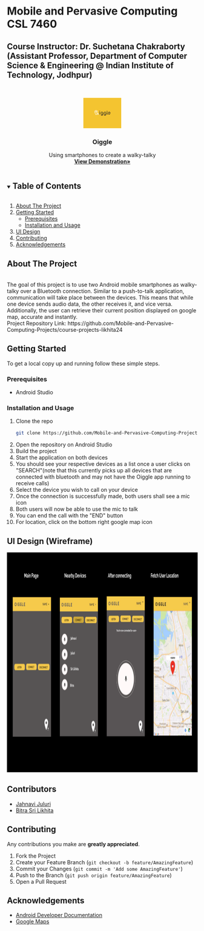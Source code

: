 # Mobile and Pervasive Computing CSL 7460
## Course Instructor: Dr. Suchetana Chakraborty (Assistant Professor, Department of Computer Science & Engineering @ Indian Institute of Technology, Jodhpur)

<!-- PROJECT LOGO -->
<br />
<p align="center">
  <a href="enter link">
    <img src="oiggle.png" alt="Logo" width="100" height="80">
  </a>

  <h3 align="center">Oiggle</h3>

  <p align="center">
   Using smartphones to create a walky-talky
    <br />
      <a href="https://drive.google.com/file/d/1UbbESTUDBIKSlKIdC-gknk45sCTJp2mC/view?usp=sharing"><strong>View Demonstration»</strong></a>
    <br />
  </p>
</p>



<!-- TABLE OF CONTENTS -->
<details open="open">
  <summary><h2 style="display: inline-block">Table of Contents</h2></summary>
  <ol>
    <li>
      <a href="#about-the-project">About The Project</a>
    </li>
    <li>
      <a href="#getting-started">Getting Started</a>
      <ul>
        <li><a href="#prerequisites">Prerequisites</a></li>
        <li><a href="#installation-and-usage">Installation and Usage</a></li>
      </ul>
    </li>
    <li><a href="#ui-design-wireframe">UI Design</a></li>
    <li><a href="#contributing">Contributing</a></li>
    <li><a href="#acknowledgements">Acknowledgements</a></li>
  </ol>
</details>



<!-- ABOUT THE PROJECT -->
## About The Project
<br/>
The goal of this project is to use two Android mobile smartphones as walky-talky over a Bluetooth connection. Similar to a push-to-talk application, communication will take place between the devices. This means that while one device sends audio data, the other receives it, and vice versa. 
Additionally, the user can retrieve their current position displayed on google map, accurate and instantly. 
<br />
Project Repository Link: https://github.com/Mobile-and-Pervasive-Computing-Projects/course-projects-likhita24
<br/>


<!-- GETTING STARTED -->
## Getting Started

To get a local copy up and running follow these simple steps.

### Prerequisites

* Android Studio

### Installation and Usage

1. Clone the repo
   ```sh
   git clone https://github.com/Mobile-and-Pervasive-Computing-Projects/course-projects-likhita24
   ```
2. Open the repository on Android Studio
3. Build the project
4. Start the application on both devices
5. You should see your respective devices as a list once a user clicks on "SEARCH"(note that this currently picks up all devices that are connected with bluetooth and may not have the Oiggle app running to receive calls)
6. Select the device you wish to call on your device
7. Once the connection is successfully made, both users shall see a mic icon
8. Both users will now be able to use the mic to talk
9. You can end the call with the "END" button
10. For location, click on the bottom right google map icon



## UI Design (Wireframe)
<img src="UI Design Oiggle.png" alt="Logo" width="1000" height="580">



<!-- CONTRIBUTORS -->
## Contributors
* [Jahnavi Juluri](https://github.com/jahnavi1111)
* [Bitra Sri Likhita](https://github.com/likhita24)



<!-- CONTRIBUTING -->
## Contributing
Any contributions you make are **greatly appreciated**.

1. Fork the Project
2. Create your Feature Branch (`git checkout -b feature/AmazingFeature`)
3. Commit your Changes (`git commit -m 'Add some AmazingFeature'`)
4. Push to the Branch (`git push origin feature/AmazingFeature`)
5. Open a Pull Request



<!-- ACKNOWLEDGEMENTS -->
## Acknowledgements

* [Android Developer Documentation](https://developer.android.com/docs)
* [Google Maps](https://developers.google.com/maps/documentation/android-sdk/start)





<!-- MARKDOWN LINKS & IMAGES -->
<!-- https://www.markdownguide.org/basic-syntax/#reference-style-links -->
[contributors-shield]: https://img.shields.io/github/contributors/github_username/repo.svg?style=for-the-badge
[contributors-url]: https://github.com/github_username/repo/graphs/contributors
[forks-shield]: https://img.shields.io/github/forks/github_username/repo.svg?style=for-the-badge
[forks-url]: https://github.com/github_username/repo/network/members
[stars-shield]: https://img.shields.io/github/stars/github_username/repo.svg?style=for-the-badge
[stars-url]: https://github.com/github_username/repo/stargazers
[issues-shield]: https://img.shields.io/github/issues/github_username/repo.svg?style=for-the-badge
[issues-url]: https://github.com/github_username/repo/issues
[license-shield]: https://img.shields.io/github/license/github_username/repo.svg?style=for-the-badge
[license-url]: https://github.com/github_username/repo/blob/master/LICENSE.txt
[linkedin-shield]: https://img.shields.io/badge/-LinkedIn-black.svg?style=for-the-badge&logo=linkedin&colorB=555
[linkedin-url]: https://linkedin.com/in/github_username
